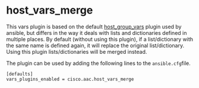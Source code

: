 # host_vars_merge

This vars plugin is based on the default [host_group_vars](https://docs.ansible.com/ansible/latest/collections/ansible/builtin/host_group_vars_vars.html) plugin used by ansible, but differs in the way it deals with lists and dictionaries defined in multiple places. By default (without using this plugin), if a list/dictionary with the same name is defined again, it will replace the original list/dictionary. Using this plugin lists/dictionaries will be merged instead.

The plugin can be used by adding the following lines to the ```ansible.cfg```file.

```
[defaults]
vars_plugins_enabled = cisco.aac.host_vars_merge
```
